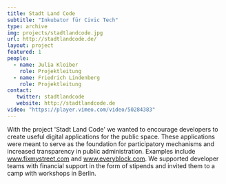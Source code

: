 ```yaml
---
title: Stadt Land Code
subtitle: "Inkubator für Civic Tech"
type: archive
img: projects/stadtlandcode.jpg
url: http://stadtlandcode.de/
layout: project
featured: 1
people:
  - name: Julia Kloiber
    role: Projektleitung
  - name: Friedrich Lindenberg
    role: Projektleitung
contact:
   twitter: stadtlandcode
   website: http://stadtlandcode.de
video: "https://player.vimeo.com/video/50284383"
---
```


With the project 'Stadt Land Code' we wanted to encourage developers to create useful digital applications for the public space. These applications were meant to serve as the foundation for participatory mechanisms and increased transparency in public administration. Examples include www.fixmystreet.com and www.everyblock.com. We supported developer teams with financial support in the form of stipends and invited them to a camp with workshops in Berlin. 